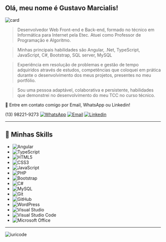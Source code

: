 ## Olá, meu nome é <strong>Gustavo Marcialis!</strong> 
  
  ![card](https://github-readme-stats.vercel.app/api?username=gustavo-marcialis&theme=highcontrast&show_icons=true)
  
  > Desenvolvedor Web Front-end e Back-end, formado no técnico em Informática para Internet pela Etec. Atuei como Professor de Programação e Algoritmo.
  
   > Minhas principais habilidades são Angular, .Net, TypeScript, JavaScript, C#, Bootstrap, SQL server, MySQL
  
  > Experiência em resolução de problemas e gestão de tempo adquiridos através de estudos, competências que coloquei em prática durante o desenvolvimento dos meus projetos, presentes no meu portfólio.
  
  > Sou uma pessoa  adaptável, colaborativa e persistente, habilidades que demonstrei no desenvolvimento do meu TCC no curso técnico.
  
 💬 Entre em contato comigo por Email, WhatsApp ou Linkedin! 

(13) 98221-9273  [![WhatsApp](https://img.shields.io/badge/WhatsApp-25D366?style=for-the-badge&logo=whatsapp&logoColor=white)](https://api.whatsapp.com/send/?phone=%2B5513982219273&text&type=phone_number&app_absent=0)    [![Email](https://img.shields.io/badge/Gmail-D14836?style=for-the-badge&logo=gmail&logoColor=white)](mailto:gustavo.s.marcialis@gmail.com)      [![Linkedin](https://img.shields.io/badge/LinkedIn-0077B5?style=for-the-badge&logo=linkedin&logoColor=white)](http://www.linkedin.com/in/gustavomarcialis)
  
 ---- 
 
 ## 🚀 Minhas Skills 
 
 - ![Angular](https://img.shields.io/badge/angular-%23DD0031.svg?style=for-the-badge&logo=angular&logoColor=white)
 - ![TypeScript](https://img.shields.io/badge/typescript-%23007ACC.svg?style=for-the-badge&logo=typescript&logoColor=white)
 - ![HTML5](https://img.shields.io/badge/html5-%23E34F26.svg?style=for-the-badge&logo=html5&logoColor=white)
 - ![CSS3](https://img.shields.io/badge/css3-%231572B6.svg?style=for-the-badge&logo=css3&logoColor=white)
 - ![JavaScript](https://img.shields.io/badge/javascript-%23323330.svg?style=for-the-badge&logo=javascript&logoColor=%23F7DF1E)
 - ![PHP](https://img.shields.io/badge/php-%23777BB4.svg?style=for-the-badge&logo=php&logoColor=white)
 - ![Bootstrap](https://img.shields.io/badge/bootstrap-%23563D7C.svg?style=for-the-badge&logo=bootstrap&logoColor=white)
 - ![C#](https://img.shields.io/badge/c%23-%23239120.svg?style=for-the-badge&logo=c-sharp&logoColor=white)
 - ![MySQL](https://img.shields.io/badge/mysql-%2300f.svg?style=for-the-badge&logo=mysql&logoColor=white)
 - ![Git](https://img.shields.io/badge/git-%23F05033.svg?style=for-the-badge&logo=git&logoColor=white)
 - ![GitHub](https://img.shields.io/badge/github-%23121011.svg?style=for-the-badge&logo=github&logoColor=white)
 - ![WordPress](https://img.shields.io/badge/WordPress-%23117AC9.svg?style=for-the-badge&logo=WordPress&logoColor=white)
 - ![Visual Studio](https://img.shields.io/badge/Visual%20Studio-5C2D91.svg?style=for-the-badge&logo=visual-studio&logoColor=white)
 - ![Visual Studio Code](https://img.shields.io/badge/Visual%20Studio%20Code-0078d7.svg?style=for-the-badge&logo=visual-studio-code&logoColor=white)
 - ![Microsoft Office](https://img.shields.io/badge/Microsoft_Office-D83B01?style=for-the-badge&logo=microsoft-office&logoColor=white)
  
 --- 
 
 ![iuricode](https://github-readme-stats.vercel.app/api/top-langs/?username=gustavo-marcialis&hide=html&layout=compact&theme=highcontrast)
